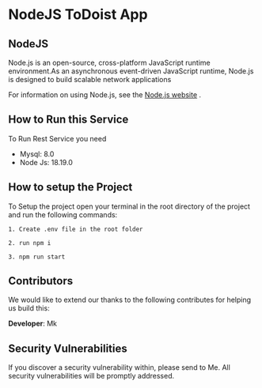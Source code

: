 # NodeJS ToDoist App


## NodeJS
Node.js is an open-source, cross-platform JavaScript runtime environment.As an asynchronous event-driven JavaScript runtime, Node.js is designed to build scalable network applications

For information on using Node.js, see the [Node.js website](https://nodejs.org/en) .

## How to Run this Service
To Run Rest Service you need
 - Mysql: 8.0
 - Node Js: 18.19.0


## How to setup the Project
 To Setup the project open your terminal in the root directory of the project and run the following commands:
 ```
 1. Create .env file in the root folder
 ```

```
2. run npm i
```

```
3. npm run start
```


## Contributors

We would like to extend our thanks to the following contributes for helping us build this:

**Developer**: Mk

## Security Vulnerabilities
If you discover a security vulnerability within, please send to Me.
All security vulnerabilities will be promptly addressed.

